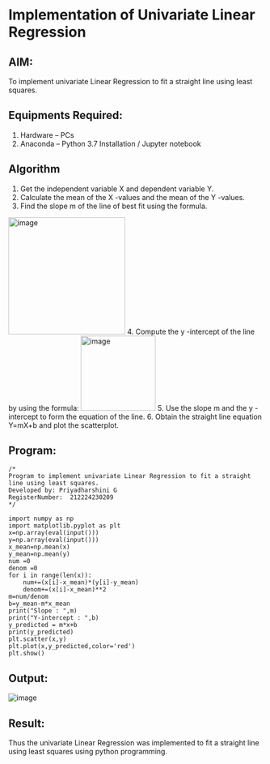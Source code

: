 # Implementation of Univariate Linear Regression

## AIM:
To implement univariate Linear Regression to fit a straight line using least squares.


## Equipments Required:
1. Hardware – PCs
2. Anaconda – Python 3.7 Installation / Jupyter notebook


## Algorithm
1. Get the independent variable X and dependent variable Y.
2. Calculate the mean of the X -values and the mean of the Y -values.
3. Find the slope m of the line of best fit using the formula. 
<img width="231" alt="image" src="https://user-images.githubusercontent.com/93026020/192078527-b3b5ee3e-992f-46c4-865b-3b7ce4ac54ad.png">
4. Compute the y -intercept of the line by using the formula:
<img width="148" alt="image" src="https://user-images.githubusercontent.com/93026020/192078545-79d70b90-7e9d-4b85-9f8b-9d7548a4c5a4.png">
5. Use the slope m and the y -intercept to form the equation of the line.
6. Obtain the straight line equation Y=mX+b and plot the scatterplot.



## Program:

```
/*
Program to implement univariate Linear Regression to fit a straight line using least squares.
Developed by: Priyadharshini G
RegisterNumber:  212224230209
*/
```


```
import numpy as np
import matplotlib.pyplot as plt
x=np.array(eval(input()))
y=np.array(eval(input()))
x_mean=np.mean(x)
y_mean=np.mean(y)
num =0
denom =0
for i in range(len(x)):
    num+=(x[i]-x_mean)*(y[i]-y_mean)
    denom+=(x[i]-x_mean)**2
m=num/denom
b=y_mean-m*x_mean
print("Slope : ",m)
print("Y-intercept : ",b)
y_predicted = m*x+b
print(y_predicted)
plt.scatter(x,y)
plt.plot(x,y_predicted,color='red')
plt.show()

```

## Output:
![image](https://github.com/user-attachments/assets/8738d5ff-e005-46d7-b0d8-ddf4ff035c9b)



## Result:
Thus the univariate Linear Regression was implemented to fit a straight line using least squares using python programming.
